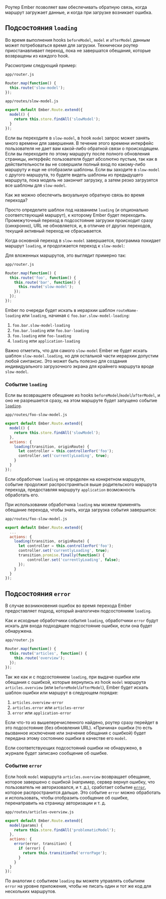Роутер Ember позволяет вам обеспечивать обратную связь, когда маршрут загружает данные, и когда при загрузке возникает ошибка.

## Подсостояния `loading`

Во время выполнения hooks `beforeModel`, `model` и `afterModel`  данным может потребоваться время для загрузки. Технически роутер приостанавливает переход, пока не завершатся обещания, которые возвращены из каждого hook.

Рассмотрим следующий пример:

`app/router.js`
```js
Router.map(function() {
  this.route('slow-model');
});
```

`app/routes/slow-model.js`
```js
export default Ember.Route.extend({
  model() {
    return this.store.findAll('slowModel');
  }
});
```

Если вы переходите в `slow-model`, в hook `model` запрос может занять много времени для завершения. В течение этого времени интерфейс пользователя не дает вам какой-либо обратной связи о происходящем. Если вы переходите по этому маршруту после полного обновления страницы, интерфейс пользователя будет абсолютно пустым, так как в действительности вы не совершили полный вход по какому-либо маршруту и еще не отобразили шаблоны. Если вы заходите в `slow-model` с другого маршрута, то будете видеть шаблоны из предыдущего маршрута, пока модель не закончит загрузку, а затем резко загрузятся все шаблоны для `slow-model`.

Как же можно обеспечить визуальную обратную связь во время перехода?

Просто определите шаблон под названием `loading` (и опционально соответствующий маршрут), к которому Ember будет переходить. Промежуточный переход в подсостояние загрузки происходит сразу (синхронно), URL не обновляется, и, в отличие от других переходов, текущий активный переход не сбрасывается.

Когда основной переход в `slow-model` завершается, программа покидает маршрут `loading`, и продолжается переход к `slow-model`:

Для вложенных маршрутов, это выглядит примерно так:

`app/router.js`
```js
Router.map(function() {
  this.route('foo', function() {
    this.route('bar', function() {
      this.route('slow-model');
    });
  });
});
```

Ember по очереди будет искать в иерархии шаблон `routeName-loading` или `loading`, начиная с `foo.bar.slow-model-loading`:

1. `foo.bar.slow-model-loading`
2. `foo.bar.loading` или `foo.bar-loading`
3. `foo.loading` или `foo-loading`
4. `loading` или `application-loading`
  
Важно отметить, что для самого `slow-model` Ember не будет искать шаблон `slow-model.loading`, но для остальной части иерархии допустим любой синтаксис. Это может быть полезно для создания индивидуального загрузочного экрана для крайнего маршрута вроде `slow-model`.

### Событие `loading`

Если вы возвращаете обещание из hooks `beforeModel`/`model`/`afterModel`, и оно не разрешается сразу, на этом маршруте будет запущено событие [`loading`](http://emberjs.com/api/classes/Ember.Route.html#event_error).

`app/routes/foo-slow-model.js`
```js
export default Ember.Route.extend({
  model() {
    return this.store.findAll('slowModel');
  },
  actions: {
    loading(transition, originRoute) {
      let controller = this.controllerFor('foo');
      controller.set('currentlyLoading', true);
    }
  }
});
```

Если обработчик `loading` не определен на конкретном маршруте, событие продолжит распространяться выше родительского маршрута перехода, предоставляя маршруту `application` возможность обработать его.

При использовании обработчика `loading` мы можем применять обещание перехода, чтобы знать, когда загрузка события завершится:

`app/routes/foo-slow-model.js`
```js
export default Ember.Route.extend({
  ...
  actions: {
    loading(transition, originRoute) {
      let controller = this.controllerFor('foo');
      controller.set('currentlyLoading', true);
      transition.promise.finally(function() {
          controller.set('currentlyLoading', false);
      });
    }
  }
});
```

## Подсостояния `error`

В случае возникновения ошибок во время перехода Ember предоставляет подход, который аналогичен подсостояниям `loading`.

Как и исходные обработчики события `loading`, обработчики `error` будут искать для входа подходящее подсостояние ошибки, если она будет обнаружена.

`app/router.js`
```js
Router.map(function() {
  this.route('articles', function() {
    this.route('overview');
  });
});
```

Так же как и с подсостоянием `loading`, при выдаче ошибки или обещания с ошибкой, которые вернулись из hook `model` маршрута `articles.overview` (или `beforeModel`/`afterModel`), Ember будет искать шаблон ошибки или маршрут в следующем порядке:

1. `articles.overview-error`
2. `articles.error` или `articles-error`
3. `error` или `application-error`

Если что-то из вышеперечисленного найдено, роутер сразу перейдет в это подсостояние (без обновления URL). «Причина» ошибки (то есть вызванное исключение или значение обещания с ошибкой) будет передана этому состоянию ошибки в качестве его `model`.

Если соответствующих подсостояний ошибки не обнаружено, в журнале будет записано сообщение об ошибке.

### Событие `error`
 
Если hook `model` маршрута `articles.overview` возвращает обещание, которое завершено с ошибкой (например, сервер вернул ошибку, что пользователь не авторизовался, и т. д.), сработает событие [`error`](http://emberjs.com/api/classes/Ember.Route.html#event_error), которое распространится дальше. Это событие `error` можно обработать и использовать, чтобы отобразить сообщение об ошибке, перенаправить на страницу авторизации и т. д.

`app/routes/articles-overview.js`
```js
export default Ember.Route.extend({
  model(params) {
    return this.store.findAll('problematicModel');
  },
  actions: {
    error(error, transition) {
      if (error) {
        return this.transitionTo('errorPage');
      }
    }
  }
});
```

По аналогии с событием `loading` вы можете управлять событием `error` на уровне приложения, чтобы не писать один и тот же код для нескольких маршрутов.